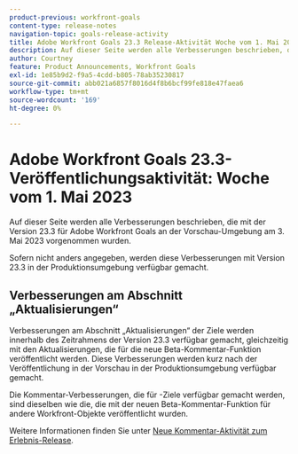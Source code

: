 ```yaml
---
product-previous: workfront-goals
content-type: release-notes
navigation-topic: goals-release-activity
title: Adobe Workfront Goals 23.3 Release-Aktivität Woche vom 1. Mai 2023
description: Auf dieser Seite werden alle Verbesserungen beschrieben, die mit der Version 23.3 für Adobe Workfront Goals an der Vorschau-Umgebung vorgenommen wurden. Diese Verbesserungen werden in der Woche vom 1. Mai 2023 in der Produktionsumgebung verfügbar gemacht.
author: Courtney
feature: Product Announcements, Workfront Goals
exl-id: 1e85b9d2-f9a5-4cdd-b805-78ab35230817
source-git-commit: abb021a6857f8016d4f8b6bcf99fe818e47faea6
workflow-type: tm+mt
source-wordcount: '169'
ht-degree: 0%

---
```


# Adobe Workfront Goals 23.3-Veröffentlichungsaktivität: Woche vom 1. Mai 2023

Auf dieser Seite werden alle Verbesserungen beschrieben, die mit der Version 23.3 für Adobe Workfront Goals an der Vorschau-Umgebung am 3. Mai 2023 vorgenommen wurden.

Sofern nicht anders angegeben, werden diese Verbesserungen mit Version 23.3 in der Produktionsumgebung verfügbar gemacht.

## Verbesserungen am Abschnitt „Aktualisierungen“

Verbesserungen am Abschnitt „Aktualisierungen“ der Ziele werden innerhalb des Zeitrahmens der Version 23.3 verfügbar gemacht, gleichzeitig mit den Aktualisierungen, die für die neue Beta-Kommentar-Funktion veröffentlicht werden. Diese Verbesserungen werden kurz nach der Veröffentlichung in der Vorschau in der Produktionsumgebung verfügbar gemacht.

Die Kommentar-Verbesserungen, die für -Ziele verfügbar gemacht werden, sind dieselben wie die, die mit der neuen Beta-Kommentar-Funktion für andere Workfront-Objekte veröffentlicht wurden.

Weitere Informationen finden Sie unter [Neue Kommentar-Aktivität zum Erlebnis-Release](/help/quicksilver/product-announcements/betas/new-commenting-experience-beta/new-commenting-beta-experience-release-activity.md).
